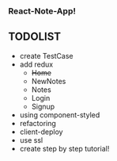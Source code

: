 ### React-Note-App!


## TODOLIST

* create TestCase
* add redux
    * ~~Home~~
    * NewNotes
    * Notes
    * Login
    * Signup
* using component-styled
* refactoring
* client-deploy
* use ssl
* create step by step tutorial!
